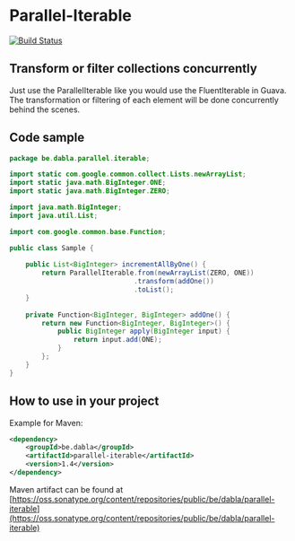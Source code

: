 # Parallel-Iterable
[![Build Status](https://travis-ci.org/dabla/parallel-iterable.svg?branch=master)](https://travis-ci.org/dabla/parallel-iterable)

## Transform or filter collections concurrently
Just use the ParallelIterable like you would use the FluentIterable in Guava.
The transformation or filtering of each element will be done concurrently behind the scenes.

## Code sample
```java
package be.dabla.parallel.iterable;

import static com.google.common.collect.Lists.newArrayList;
import static java.math.BigInteger.ONE;
import static java.math.BigInteger.ZERO;

import java.math.BigInteger;
import java.util.List;

import com.google.common.base.Function;

public class Sample {
    
    public List<BigInteger> incrementAllByOne() {
        return ParallelIterable.from(newArrayList(ZERO, ONE))
                        	   .transform(addOne())
                        	   .toList();
    }
    
    private Function<BigInteger, BigInteger> addOne() {
        return new Function<BigInteger, BigInteger>() {
            public BigInteger apply(BigInteger input) {
                return input.add(ONE);
            }
        };
    }
}
```

## How to use in your project

Example for Maven:
```xml
<dependency>
    <groupId>be.dabla</groupId>
    <artifactId>parallel-iterable</artifactId>
    <version>1.4</version>
</dependency>
```
Maven artifact can be found at [https://oss.sonatype.org/content/repositories/public/be/dabla/parallel-iterable](https://oss.sonatype.org/content/repositories/public/be/dabla/parallel-iterable)
